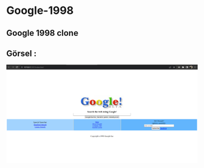 # Google-1998
## Google 1998 clone

## Görsel : 

![google1998](./img/Ekran%20g%C3%B6r%C3%BCnt%C3%BCs%C3%BC%202022-09-07%20004741.png)


